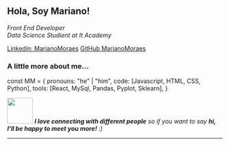 <h2> Hola, Soy Mariano! </h2>

<p><em>Front End Developer </br> Data Science Studient at It Academy </em></p>

[Linkedin: MarianoMoraes](https://www.linkedin.com/in/mariano-moraes/)
[GitHub MarianoMoraes](https://github.com/MarianoMoraes)


### A little more about me...  


const MM = {
  pronouns: "he" | "him",
  code: [Javascript, HTML, CSS, Python],
  tools: [React, MySql, Pandas, Pyplot, Sklearn],
}

<img src="https://media.giphy.com/media/LnQjpWaON8nhr21vNW/giphy.gif" width="60"> <em><b>I love connecting with different people</b> so if you want to say <b>hi, I'll be happy to meet you more!</b> :)</em>

---
